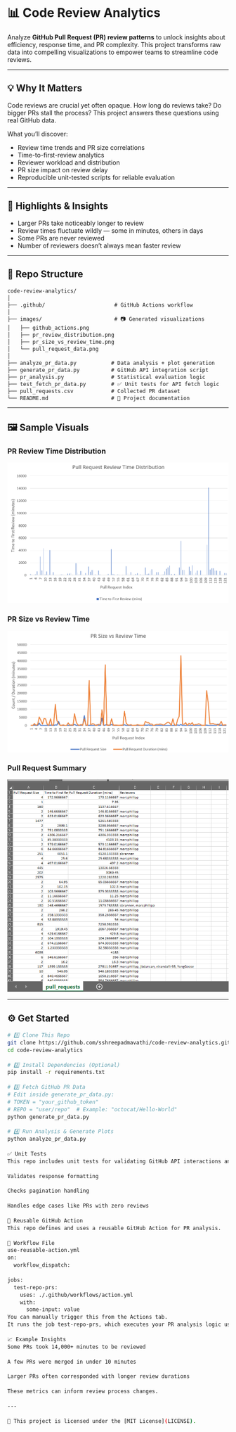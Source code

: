 # 📊 Code Review Analytics

Analyze **GitHub Pull Request (PR) review patterns** to unlock insights about efficiency, response time, and PR complexity. This project transforms raw data into compelling visualizations to empower teams to streamline code reviews.

---

## 💡 Why It Matters

Code reviews are crucial yet often opaque. How long do reviews take? Do bigger PRs stall the process? This project answers these questions using real GitHub data.

What you’ll discover:
- Review time trends and PR size correlations  
- Time-to-first-review analytics  
- Reviewer workload and distribution  
- PR size impact on review delay  
- Reproducible unit-tested scripts for reliable evaluation  

---

## 📌 Highlights & Insights

- Larger PRs take noticeably longer to review  
- Review times fluctuate wildly — some in minutes, others in days  
- Some PRs are never reviewed  
- Number of reviewers doesn’t always mean faster review  

---

## 📂 Repo Structure

```
code-review-analytics/
│
├── .github/                      # GitHub Actions workflow
│
├── images/                       # 📷 Generated visualizations
│   ├── github_actions.png
│   ├── pr_review_distribution.png
│   ├── pr_size_vs_review_time.png
│   └── pull_request_data.png
│
├── analyze_pr_data.py           # Data analysis + plot generation
├── generate_pr_data.py          # GitHub API integration script
├── pr_analysis.py               # Statistical evaluation logic
├── test_fetch_pr_data.py        # ✅ Unit tests for API fetch logic
├── pull_requests.csv            # Collected PR dataset
└── README.md                    # 🧾 Project documentation
```



---

## 🖼️ Sample Visuals

### PR Review Time Distribution  
![Review Time Distribution](images/pr_review_distribution.png)

### PR Size vs Review Time  
![PR Size vs Time](images/pr_size_vs_review_time.png)

### Pull Request Summary  
![PR Summary](images/pull_request_data.png)

---

## ⚙️ Get Started

```bash
# 1️⃣ Clone This Repo
git clone https://github.com/sshreepadmavathi/code-review-analytics.git
cd code-review-analytics

# 2️⃣ Install Dependencies (Optional)
pip install -r requirements.txt

# 3️⃣ Fetch GitHub PR Data
# Edit inside generate_pr_data.py:
# TOKEN = "your_github_token"
# REPO = "user/repo"  # Example: "octocat/Hello-World"
python generate_pr_data.py

# 4️⃣ Run Analysis & Generate Plots
python analyze_pr_data.py

✅ Unit Tests
This repo includes unit tests for validating GitHub API interactions and dataset quality:

Validates response formatting

Checks pagination handling

Handles edge cases like PRs with zero reviews

🔁 Reusable GitHub Action
This repo defines and uses a reusable GitHub Action for PR analysis.

🧩 Workflow File
use-reusable-action.yml
on:
  workflow_dispatch:

jobs:
  test-repo-prs:
    uses: ./.github/workflows/action.yml
    with:
      some-input: value
You can manually trigger this from the Actions tab.
It runs the job test-repo-prs, which executes your PR analysis logic using modular Python scripts.

📈 Example Insights
Some PRs took 14,000+ minutes to be reviewed

A few PRs were merged in under 10 minutes

Larger PRs often corresponded with longer review durations

These metrics can inform review process changes.

---

📄 This project is licensed under the [MIT License](LICENSE).
